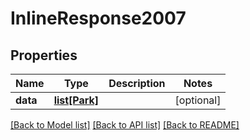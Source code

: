 # InlineResponse2007

## Properties
Name | Type | Description | Notes
------------ | ------------- | ------------- | -------------
**data** | [**list[Park]**](Park.md) |  | [optional] 

[[Back to Model list]](../README.md#documentation-for-models) [[Back to API list]](../README.md#documentation-for-api-endpoints) [[Back to README]](../README.md)


